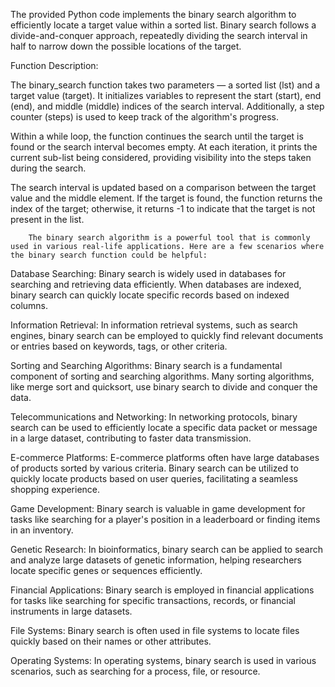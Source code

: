 The provided Python code implements the binary search algorithm to efficiently locate a target value within a sorted list. Binary search follows a divide-and-conquer approach, repeatedly dividing the search interval in half to narrow down the possible locations of the target.

Function Description:

The binary_search function takes two parameters — a sorted list (lst) and a target value (target). It initializes variables to represent the start (start), end (end), and middle (middle) indices of the search interval. Additionally, a step counter (steps) is used to keep track of the algorithm's progress.

Within a while loop, the function continues the search until the target is found or the search interval becomes empty. At each iteration, it prints the current sub-list being considered, providing visibility into the steps taken during the search.

The search interval is updated based on a comparison between the target value and the middle element. If the target is found, the function returns the index of the target; otherwise, it returns -1 to indicate that the target is not present in the list.


        The binary search algorithm is a powerful tool that is commonly used in various real-life applications. Here are a few scenarios where the binary search function could be helpful:

Database Searching:
Binary search is widely used in databases for searching and retrieving data efficiently. When databases are indexed, binary search can quickly locate specific records based on indexed columns.

Information Retrieval:
In information retrieval systems, such as search engines, binary search can be employed to quickly find relevant documents or entries based on keywords, tags, or other criteria.

Sorting and Searching Algorithms:
Binary search is a fundamental component of sorting and searching algorithms. Many sorting algorithms, like merge sort and quicksort, use binary search to divide and conquer the data.

Telecommunications and Networking:
In networking protocols, binary search can be used to efficiently locate a specific data packet or message in a large dataset, contributing to faster data transmission.

E-commerce Platforms:
E-commerce platforms often have large databases of products sorted by various criteria. Binary search can be utilized to quickly locate products based on user queries, facilitating a seamless shopping experience.

Game Development:
Binary search is valuable in game development for tasks like searching for a player's position in a leaderboard or finding items in an inventory.

Genetic Research:
In bioinformatics, binary search can be applied to search and analyze large datasets of genetic information, helping researchers locate specific genes or sequences efficiently.

Financial Applications:
Binary search is employed in financial applications for tasks like searching for specific transactions, records, or financial instruments in large datasets.

File Systems:
Binary search is often used in file systems to locate files quickly based on their names or other attributes.

Operating Systems:
In operating systems, binary search is used in various scenarios, such as searching for a process, file, or resource.